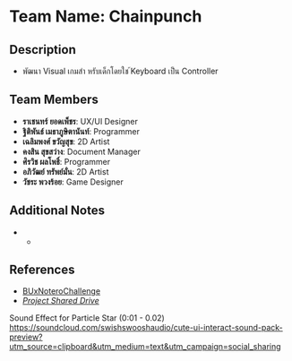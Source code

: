 # **Team Name**: Chainpunch

## **Description**
- พัฒนา Visual เกมสำ หรับเด็กโดยใช ้Keyboard เป็น Controller

## **Team Members**
- **ราเชนทร์ ยอดเพ็ชร**: UX/UI Designer
- **ฐิติพันธ์ เมธาภูษิตานันท์**:  Programmer
- **เฉลิมพงศ์ ขวัญสุข**: 2D Artist
- **คงสิน สุขสว่าง**: Document Manager
- **ศิรวิช ผลโพธิ์**: Programmer
- **อภิวัฒย์ ทรัพย์มั่น**: 2D Artist
- **วัชระ พวงร้อย**: Game Designer

## **Additional Notes**
- -

## **References**
- [BUxNoteroChallenge](https://github.com/notero-edtech/BUxNoteroChallenge)
- *[Project Shared Drive](https://drive.google.com/drive/u/2/folders/1q0JVONNPYZ-0Pvt3eWs-To_Pk41Y6Cha)*

Sound Effect for Particle Star (0:01 - 0.02)
https://soundcloud.com/swishswooshaudio/cute-ui-interact-sound-pack-preview?utm_source=clipboard&utm_medium=text&utm_campaign=social_sharing